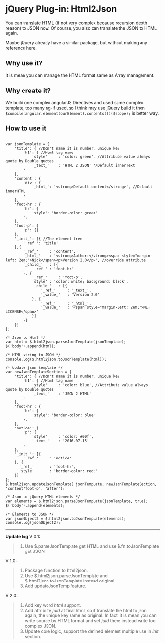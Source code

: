 # jQuery Plug-in: Html2Json #

You can translate HTML (if not very complex because recursion depth reason) to JSON now. Of course, you also can translate the JSON to HTML again.

Maybe jQuery already have a similar package, but without making any reference here.

## Why use it? ##
It is mean you can manage the HTML format same as Array management.

## Why create it? ##
We build one complex angularJS Directives and used same complex template, too many ng-if used, so I think may use jQuery build it then `$compile(angular.element(ourElement).contents())($scope);` is better way.

## How to use it ##
```

var jsonTemplate = {
    'title': { //Don't name it is number, unique key
        'h1': { //Html tag name
            'style'     : 'color: green', //Attribute value always quote by Double quotes
            '_text_'    : 'HTML 2 JSON' //Default innerText
        }
    },
    'content': {
        'div': {
            '_html_': '<strong>Default content</strong>', //Default innerHTML
        }
    },
    'foot-hr': {
        'hr': {
            'style': 'border-color: green'
        },
    }, 
    'foot-p': {
        'p': {}
    },
    '_init_': [{ //The element tree
        '_ref_': 'title'
    },{
        '_ref_'     : 'content',
        '_html_'    : '<strong>Author:</strong><span style="margin-left: 2em;">Nick</span><p>Version 2.0</p>', //override attribute
        '_child_'   : [{
            '_ref_' : 'foot-hr'
        }, {
            '_ref_'     : 'foot-p',
            'style' : 'color: white; background: black',
            '_child_'   : [{
                '_ref_'     : '_text_',
                '_value_'   : 'Version 2.0'
            }, {
                '_ref_'     : '_html_',
                '_value_'   : '<span style="margin-left: 2em;">MIT LICENSE</span>'
            }]
        }]
    }]
};

/* Json to Html */
var html = $.html2json.parseJsonTemplate(jsonTemplate);
$('body').append(html);

/* HTML string to JSON */
console.log($.html2json.toJsonTemplate(html));

/* Update json template */
var newJsonTemplateSection = {
    'title': { //Don't name it is number, unique key
        'h1': { //Html tag name
            'style'     : 'color: blue', //Attribute value always quote by Double quotes
            '_text_'    : 'JSON 2 HTML'
        }
    },
    'foot-hr': {
        'hr': {
            'style': 'border-color: blue'
        },
    },
    'notice': {
        'p': {
            'style'     : 'color: #00f',
            '_text_'    : '2016.07.15'
        }
    },
    '_init_': [{
        '_ref_'     : 'notice'
    }, {
      '_ref_'       : 'foot-hr',
      'style'       : 'border-color: red;'
    }]
};
$.html2json.updateJsonTemplate( jsonTemplate, newJsonTemplateSection, 'content/foot-p', 'after');

/* Json to jQuery HTML elements */
var elements = $.html2json.parseJsonTemplate(jsonTemplate, true);
$('body').append(elements);

/* Elements to JSON */
var jsonObject2 = $.html2json.toJsonTemplate(elements);
console.log(jsonObject2);
```

----------

**Update log**
V 0.1: 

>1. Use $.parseJsonTemplate get HTML and use $.fn.toJsonTemplate get JSON

V 1.0: 
>1. Package function to html2json.
>2. Use $.html2json.parseJsonTemplate and $.html2json.toJsonTemplate instead original.
>3. Add updateJsonTemp feature.

V 2.0:
>1. Add key word _html_ support.
>2. Add attribute _juid_ at final html, so if translate the html to json again, the unique key same as original. In fact, it is mean you can write source by HTML format and set _juid_ there instead write too complex JSON.
>3. Update core logic, support the defined element multiple use in _init_ section.
	